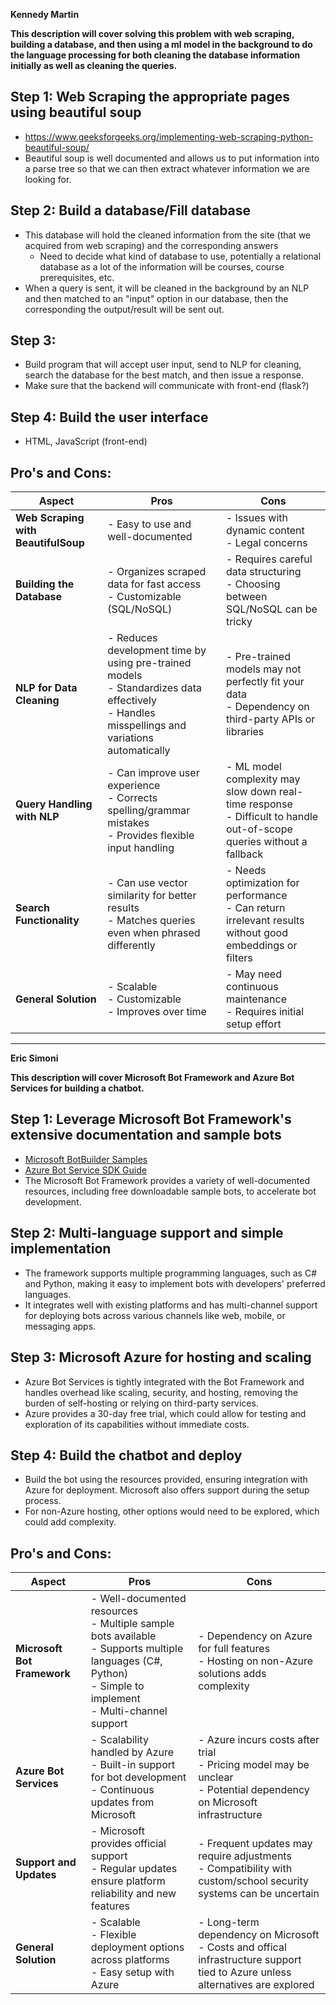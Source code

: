 **Kennedy Martin**

**This description will cover solving this problem with web scraping, building a database, and then using a ml model in the background to do the language
processing for both cleaning the database information initially as well as cleaning the queries.**

## Step 1: Web Scraping the appropriate pages using beautiful soup
- https://www.geeksforgeeks.org/implementing-web-scraping-python-beautiful-soup/
- Beautiful soup is well documented and allows us to put information into a parse tree so that we can then extract whatever information we are looking for.
## Step 2: Build a database/Fill database
- This database will hold the cleaned information from the site (that we acquired from web scraping) and the corresponding answers
    - Need to decide what kind of database to use, potentially a relational database as a lot of the information will be courses, course prerequisites, etc.
- When a query is sent, it will be cleaned in the background by an NLP and then matched to an "input" option in our database, then the corresponding the output/result will be sent out.
## Step 3:  
- Build program that will accept user input, send to NLP for cleaning, search the database for the best match, and then issue a response.
- Make sure that the backend will communicate with front-end (flask?)
## Step 4: Build the user interface 
- HTML, JavaScript (front-end)

## Pro's and Cons:

| **Aspect**                    | **Pros**                                                                 | **Cons**                                                               |
|--------------------------------|--------------------------------------------------------------------------|------------------------------------------------------------------------|
| **Web Scraping with BeautifulSoup** | - Easy to use and well-documented<br>             | - Issues with dynamic content<br>- Legal concerns<br>
| **Building the Database**      | - Organizes scraped data for fast access<br>- Customizable (SQL/NoSQL)    | - Requires careful data structuring<br>- Choosing between SQL/NoSQL can be tricky |
| **NLP for Data Cleaning** | - Reduces development time by using pre-trained models<br>- Standardizes data effectively<br>- Handles misspellings and variations automatically | - Pre-trained models may not perfectly fit your data<br>- Dependency on third-party APIs or libraries |
| **Query Handling with NLP**    | - Can improve user experience<br>- Corrects spelling/grammar mistakes<br>- Provides flexible input handling | - ML model complexity may slow down real-time response<br>- Difficult to handle out-of-scope queries without a fallback |
| **Search Functionality**       | - Can use vector similarity for better results<br>- Matches queries even when phrased differently | - Needs optimization for performance<br>- Can return irrelevant results without good embeddings or filters |
| **General Solution**           | - Scalable<br>- Customizable<br>- Improves over time                      | - May need continuous maintenance<br>- Requires initial setup effort   |

---

**Eric Simoni**

**This description will cover Microsoft Bot Framework and Azure Bot Services for building a chatbot.**

## Step 1: Leverage Microsoft Bot Framework's extensive documentation and sample bots
- [Microsoft BotBuilder Samples](https://github.com/Microsoft/BotBuilder-Samples/blob/main/README.md)
- [Azure Bot Service SDK Guide](https://learn.microsoft.com/en-us/azure/bot-service/index-bf-sdk?view=azure-bot-service-4.0)
- The Microsoft Bot Framework provides a variety of well-documented resources, including free downloadable sample bots, to accelerate bot development.

## Step 2: Multi-language support and simple implementation
- The framework supports multiple programming languages, such as C# and Python, making it easy to implement bots with developers' preferred languages.
- It integrates well with existing platforms and has multi-channel support for deploying bots across various channels like web, mobile, or messaging apps.

## Step 3: Microsoft Azure for hosting and scaling
- Azure Bot Services is tightly integrated with the Bot Framework and handles overhead like scaling, security, and hosting, removing the burden of self-hosting or relying on third-party services.
- Azure provides a 30-day free trial, which could allow for testing and exploration of its capabilities without immediate costs.

## Step 4: Build the chatbot and deploy
- Build the bot using the resources provided, ensuring integration with Azure for deployment. Microsoft also offers support during the setup process.
- For non-Azure hosting, other options would need to be explored, which could add complexity.

## Pro's and Cons:

| **Aspect**                    | **Pros**                                                                 | **Cons**                                                               |
|--------------------------------|--------------------------------------------------------------------------|------------------------------------------------------------------------|
| **Microsoft Bot Framework**    | - Well-documented resources<br>- Multiple sample bots available<br>- Supports multiple languages (C#, Python)<br>- Simple to implement<br>- Multi-channel support | - Dependency on Azure for full features<br>- Hosting on non-Azure solutions adds complexity |
| **Azure Bot Services**         | - Scalability handled by Azure<br>- Built-in support for bot development<br>- Continuous updates from Microsoft | - Azure incurs costs after trial<br>- Pricing model may be unclear<br>- Potential dependency on Microsoft infrastructure |
| **Support and Updates**        | - Microsoft provides official support<br>- Regular updates ensure platform reliability and new features | - Frequent updates may require adjustments<br>- Compatibility with custom/school security systems can be uncertain |
| **General Solution**           | - Scalable<br>- Flexible deployment options across platforms<br>- Easy setup with Azure | - Long-term dependency on Microsoft<br>- Costs and offical infrastructure support tied to Azure unless alternatives are explored |















